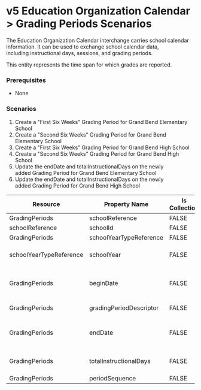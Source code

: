 # v5 Education Organization Calendar > Grading Periods Scenarios

The Education Organization Calendar interchange carries school calendar
information. It can be used to exchange school calendar data,
including instructional days, sessions, and grading periods.

This entity represents the time span for which grades are reported.

### Prerequisites

* None

### Scenarios

1. Create a "First Six Weeks" Grading Period for Grand Bend Elementary School
2. Create a "Second Six Weeks" Grading Period for Grand Bend Elementary School
3. Create a "First Six Weeks" Grading Period for Grand Bend High School
4. Create a "Second Six Weeks" Grading Period for Grand Bend High School
5. Update the endDate and totalInstructionalDays on the newly added Grading
    Period for Grand Bend Elementary School
6. Update the endDate and totalInstructionalDays on the newly added Grading
    Period for Grand Bend High School

| **Resource** | **Property Name** | **Is Collection** | **Data Type** | **Required / Optional** | **Scenario 1  <br/>POST** | Scenario 2  <br/>POST | **Scenario 3  <br/>POST** | **Scenario 4  <br/>POST** | **Scenario 5  <br/>PUT** | **Scenario 6  <br/>PUT** |
| --- | --- | --- | --- | --- | --- | --- | --- | --- | --- | --- |
| GradingPeriods | schoolReference | FALSE | schoolReference | REQUIRED |     |     |     |     |     |     |
| schoolReference | schoolId | FALSE | integer | REQUIRED | 255901107 | 255901107 | 255901001 | 255901001 | 255901107 | 255901001 |
| GradingPeriods | schoolYearTypeReference | FALSE | schoolYearTypeReference | REQUIRED |     |     |     |     |     |     |
| schoolYearTypeReference | schoolYear | FALSE | integer | REQUIRED | [current school year] | [current school year] | [current school year] | [current school year] | [current school year] | [current school year] |
| GradingPeriods | beginDate | FALSE | date | REQUIRED | 08/23/<br/>[Current School Year] | 10/06/<br/>[Current School Year] | 08/23/<br/>[Current School Year] | 10/06/<br/>[Current School Year] | 08/23/<br/>[Current School Year] | 08/23/<br/>[Current School Year] |
| GradingPeriods | gradingPeriodDescriptor | FALSE | gradingPeriodDescriptor | REQUIRED | First Six Weeks | Second Six Weeks | First Six Weeks | Second Six Weeks | First Six Weeks | First Six Weeks |
| GradingPeriods | endDate | FALSE | date | REQUIRED | 10/04/<br/>[Current School Year] | 12/15/<br/>[Current School Year] | 10/04/<br/>[Current School Year] | 12/15/<br/>[Current School Year] | **10/05/**<br/>**[Current School Year]** | **10/05/**<br/>**[Current School Year]** |
| GradingPeriods | totalInstructionalDays | FALSE | Integer | REQUIRED | [System calculated value<br/>| 29] | [System calculated value<br/>| 30] | [System calculated value<br/>| 29] | [System calculated value<br/>| 30] | [Previous system<br/>calculated value + 1<br/>| 30] | [Previous system<br/>calculated value + 1<br/>| 30] |
| GradingPeriods | periodSequence | FALSE | Integer | REQUIRED | 1   | 2   | 1   | 2   | 1   | 1   |
